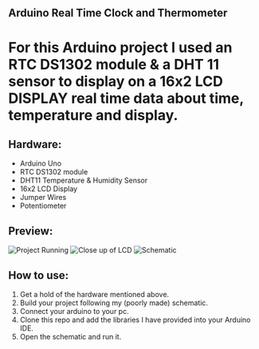 ## Arduino Real Time Clock and Thermometer

# For this Arduino project I used an **RTC DS1302 module** & a **DHT 11** sensor to display on a **16x2 LCD DISPLAY** real time data about time, temperature and display.

## Hardware:
  - Arduino Uno
  - RTC DS1302 module
  - DHT11 Temperature & Humidity Sensor
  - 16x2 LCD Display
  - Jumper Wires
  - Potentiometer

## Preview:
![Project Running](https://github.com/user-attachments/assets/83d507e8-c5ee-4b35-b003-9795930082c1)
![Close up of LCD](https://github.com/user-attachments/assets/6b472862-c225-4d2c-ab53-57ab78877ecb)
![Schematic](https://github.com/user-attachments/assets/20e5195a-8523-4a04-906c-0a26254748bd)

## How to use:
1. Get a hold of the hardware mentioned above.
2. Build your project following my (poorly made) schematic.
3. Connect your arduino to your pc.
4. Clone this repo and add the libraries I have provided into your Arduino IDE.
5. Open the schematic and run it.
